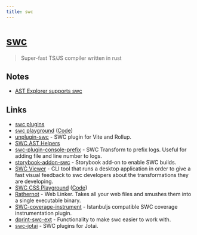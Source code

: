 ```yaml
---
title: swc
---
```


# [swc](https://github.com/swc-project/swc)

> Super-fast TS/JS compiler written in rust

## Notes

- [AST Explorer supports swc](https://twitter.com/jantimon/status/1513451535916838914)

## Links

- [swc plugins](https://github.com/swc-project/plugins)
- [swc playground](https://play.swc.rs/) ([Code](https://github.com/swc-project/swc-playground))
- [unplugin-swc](https://github.com/egoist/unplugin-swc) - SWC plugin for Vite and Rollup.
- [SWC AST Helpers](https://github.com/aelbore/swc-ast-helpers)
- [swc-plugin-console-prefix](https://github.com/williamtetlow/swc-plugin-console-prefix) - SWC Transform to prefix logs. Useful for adding file and line number to logs.
- [storybook-addon-swc](https://github.com/Karibash/storybook-addon-swc) - Storybook add-on to enable SWC builds.
- [SWC Viewer](https://github.com/IvanRodriCalleja/swc-viewer) - CLI tool that runs a desktop application in order to give a fast visual feedback to swc developers about the transformations they are developing.
- [SWC CSS Playground](https://swc-css.netlify.app/) ([Code](https://github.com/g-plane/swc-css-playground))
- [Rathernot](https://github.com/CPTNB/rathernot) - Web Linker. Takes all your web files and smushes them into a single executable binary.
- [SWC-coverage-instrument](https://github.com/kwonoj/swc-coverage-instrument) - Istanbuljs compatible SWC coverage instrumentation plugin.
- [dprint-swc-ext](https://github.com/dprint/dprint-swc-ext) - Functionality to make swc easier to work with.
- [swc-jotai](https://github.com/pmndrs/swc-jotai) - SWC plugins for Jotai.
